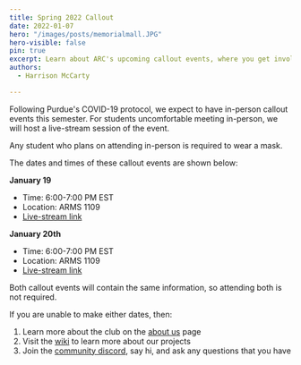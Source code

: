 ```yaml
---
title: Spring 2022 Callout
date: 2022-01-07
hero: "/images/posts/memorialmall.JPG"
hero-visible: false
pin: true
excerpt: Learn about ARC's upcoming callout events, where you get involved in various ongoing projects.
authors:
  - Harrison McCarty

---
```


Following Purdue's COVID-19 protocol, we expect to have in-person callout events this semester. For students uncomfortable meeting in-person, we will host a live-stream session of the event.

Any student who plans on attending in-person is required to wear a mask.

The dates and times of these callout events are shown below:

**January 19**
- Time: 6:00-7:00 PM EST
- Location: ARMS 1109
- [Live-stream link](https://youtu.be/-C5HPcOx_B0)

**January 20th**
- Time: 6:00-7:00 PM EST
- Location: ARMS 1109
- [Live-stream link](https://youtu.be/qGUS2jO9E_g)

Both callout events will contain the same information, so attending both is not required. 

If you are unable to make either dates, then:
1. Learn more about the club on the [about us](https://www.purduearc.com/post/about/) page
2. Visit the [wiki](https://wiki.purduearc.com/) to learn more about our projects
3. Join the [community discord](https://discord.gg/xPJfDaztvS), say hi, and ask any questions that you have
